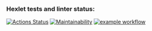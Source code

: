### Hexlet tests and linter status:

[![Actions Status](https://github.com/FFire/frontend-project-lvl1/workflows/hexlet-check/badge.svg)](https://github.com/FFire/frontend-project-lvl1/actions)
[![Maintainability](https://api.codeclimate.com/v1/badges/a99a88d28ad37a79dbf6/maintainability)](https://codeclimate.com/github/codeclimate/codeclimate/maintainability)
[![example workflow]( https://github.com/FFire/frontend-project-lvl1/actions/workflows/main.yml/badge.svg)](https://github.com/FFire/frontend-project-lvl1/actions)
